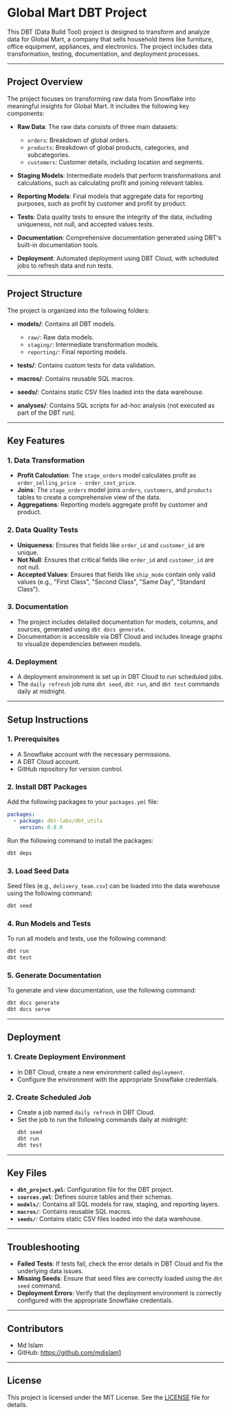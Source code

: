 # Global Mart DBT Project

This DBT (Data Build Tool) project is designed to transform and analyze data for Global Mart, a company that sells household items like furniture, office equipment, appliances, and electronics. The project includes data transformation, testing, documentation, and deployment processes.

---

## Project Overview

The project focuses on transforming raw data from Snowflake into meaningful insights for Global Mart. It includes the following key components:

- **Raw Data**: The raw data consists of three main datasets:
  - `orders`: Breakdown of global orders.
  - `products`: Breakdown of global products, categories, and subcategories.
  - `customers`: Customer details, including location and segments.

- **Staging Models**: Intermediate models that perform transformations and calculations, such as calculating profit and joining relevant tables.

- **Reporting Models**: Final models that aggregate data for reporting purposes, such as profit by customer and profit by product.

- **Tests**: Data quality tests to ensure the integrity of the data, including uniqueness, not null, and accepted values tests.

- **Documentation**: Comprehensive documentation generated using DBT's built-in documentation tools.

- **Deployment**: Automated deployment using DBT Cloud, with scheduled jobs to refresh data and run tests.

---

## Project Structure

The project is organized into the following folders:

- **models/**: Contains all DBT models.
  - `raw/`: Raw data models.
  - `staging/`: Intermediate transformation models.
  - `reporting/`: Final reporting models.
  
- **tests/**: Contains custom tests for data validation.
  
- **macros/**: Contains reusable SQL macros.
  
- **seeds/**: Contains static CSV files loaded into the data warehouse.
  
- **analyses/**: Contains SQL scripts for ad-hoc analysis (not executed as part of the DBT run).

---

## Key Features

### 1. **Data Transformation**
- **Profit Calculation**: The `stage_orders` model calculates profit as `order_selling_price - order_cost_price`.
- **Joins**: The `stage_orders` model joins `orders`, `customers`, and `products` tables to create a comprehensive view of the data.
- **Aggregations**: Reporting models aggregate profit by customer and product.

### 2. **Data Quality Tests**
- **Uniqueness**: Ensures that fields like `order_id` and `customer_id` are unique.
- **Not Null**: Ensures that critical fields like `order_id` and `customer_id` are not null.
- **Accepted Values**: Ensures that fields like `ship_mode` contain only valid values (e.g., "First Class", "Second Class", "Same Day", "Standard Class").

### 3. **Documentation**
- The project includes detailed documentation for models, columns, and sources, generated using `dbt docs generate`.
- Documentation is accessible via DBT Cloud and includes lineage graphs to visualize dependencies between models.

### 4. **Deployment**
- A deployment environment is set up in DBT Cloud to run scheduled jobs.
- The `daily refresh` job runs `dbt seed`, `dbt run`, and `dbt test` commands daily at midnight.

---

## Setup Instructions

### 1. **Prerequisites**
- A Snowflake account with the necessary permissions.
- A DBT Cloud account.
- GitHub repository for version control.

### 2. **Install DBT Packages**
Add the following packages to your `packages.yml` file:

```yaml
packages:
  - package: dbt-labs/dbt_utils
    version: 0.8.0
```

Run the following command to install the packages:

```bash
dbt deps
```

### 3. **Load Seed Data**
Seed files (e.g., `delivery_team.csv`) can be loaded into the data warehouse using the following command:

```bash
dbt seed
```

### 4. **Run Models and Tests**
To run all models and tests, use the following command:

```bash
dbt run
dbt test
```

### 5. **Generate Documentation**
To generate and view documentation, use the following command:

```bash
dbt docs generate
dbt docs serve
```

---

## Deployment

### 1. **Create Deployment Environment**
- In DBT Cloud, create a new environment called `deployment`.
- Configure the environment with the appropriate Snowflake credentials.

### 2. **Create Scheduled Job**
- Create a job named `daily refresh` in DBT Cloud.
- Set the job to run the following commands daily at midnight:
  ```bash
  dbt seed
  dbt run
  dbt test
  ```

---

## Key Files

- **`dbt_project.yml`**: Configuration file for the DBT project.
- **`sources.yml`**: Defines source tables and their schemas.
- **`models/`**: Contains all SQL models for raw, staging, and reporting layers.
- **`macros/`**: Contains reusable SQL macros.
- **`seeds/`**: Contains static CSV files loaded into the data warehouse.

---

## Troubleshooting

- **Failed Tests**: If tests fail, check the error details in DBT Cloud and fix the underlying data issues.
- **Missing Seeds**: Ensure that seed files are correctly loaded using the `dbt seed` command.
- **Deployment Errors**: Verify that the deployment environment is correctly configured with the appropriate Snowflake credentials.

---

## Contributors
- Md Islam
- GitHub: https://github.com/mdislam1

---

## License
This project is licensed under the MIT License. See the [LICENSE](LICENSE) file for details.
```
